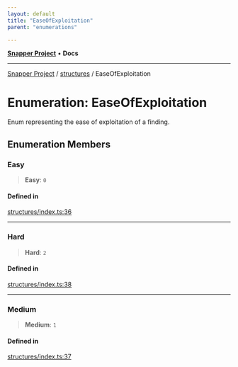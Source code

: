 ```yaml
---
layout: default
title: "EaseOfExploitation"
parent: "enumerations"

---
```

[**Snapper Project**](../../README.md) • **Docs**

***

[Snapper Project](../../README.md) / [structures](../README.md) / EaseOfExploitation

# Enumeration: EaseOfExploitation

Enum representing the ease of exploitation of a finding.

## Enumeration Members

### Easy

> **Easy**: `0`

#### Defined in

[structures/index.ts:36](https://github.com/asifqatar/Snapper/blob/cfd7a260bee159bf16963ac0f765d267e9b98d84/structures/index.ts#L36)

***

### Hard

> **Hard**: `2`

#### Defined in

[structures/index.ts:38](https://github.com/asifqatar/Snapper/blob/cfd7a260bee159bf16963ac0f765d267e9b98d84/structures/index.ts#L38)

***

### Medium

> **Medium**: `1`

#### Defined in

[structures/index.ts:37](https://github.com/asifqatar/Snapper/blob/cfd7a260bee159bf16963ac0f765d267e9b98d84/structures/index.ts#L37)
